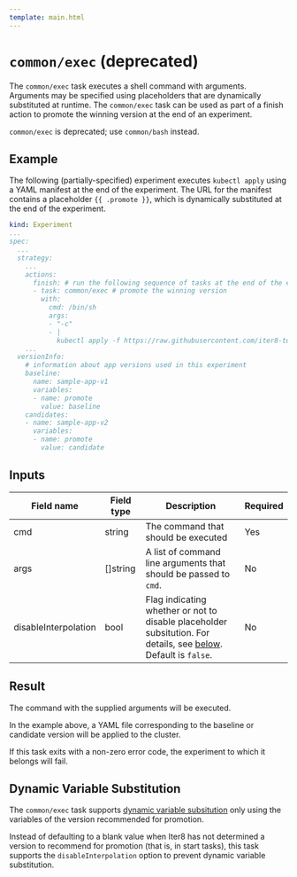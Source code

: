 ```yaml
---
template: main.html
---
```


# `common/exec` (deprecated)
The `common/exec` task executes a shell command with arguments. Arguments may be specified using placeholders that are dynamically substituted at runtime. The `common/exec` task can be used as part of a finish action to promote the winning version at the end of an experiment.

`common/exec` is deprecated; use `common/bash` instead.

## Example

The following (partially-specified) experiment executes `kubectl apply` using a YAML manifest at the end of the experiment. The URL for the manifest contains a placeholder `{{ .promote }}`, which is dynamically substituted at the end of the experiment.

```yaml
kind: Experiment
...
spec:
  ...
  strategy:
    ...
    actions:
      finish: # run the following sequence of tasks at the end of the experiment
      - task: common/exec # promote the winning version      
        with:
          cmd: /bin/sh
          args:
          - "-c"
          - |
            kubectl apply -f https://raw.githubusercontent.com/iter8-tools/iter8/master/samples/knative/quickstart/{{ .promote }}.yaml
    ...
  versionInfo:
    # information about app versions used in this experiment
    baseline:
      name: sample-app-v1
      variables:
      - name: promote
        value: baseline
    candidates:
    - name: sample-app-v2
      variables:
      - name: promote
        value: candidate
```

## Inputs

| Field name | Field type | Description | Required |
| ----- | ---- | ----------- | -------- |
| cmd | string | The command that should be executed | Yes |
| args | []string | A list of command line arguments that should be passed to `cmd`. | No |
| disableInterpolation | bool | Flag indicating whether or not to disable placeholder subsitution. For details, see [below](#disabling-placeholder-substitution). Default is `false`. | No |

## Result

The command with the supplied arguments will be executed. 

In the example above, a YAML file corresponding to the baseline or candidate version will be applied to the cluster.

If this task exits with a non-zero error code, the experiment to which it belongs will fail.

## Dynamic Variable Substitution

The `common/exec` task supports [dynamic variable subsitution](common-bash.md#dynamic-variable-substitution) only using the variables of the version recommended for promotion.

Instead of defaulting to a blank value when Iter8 has not determined a version to recommend for promotion (that is, in start tasks), this task supports the `disableInterpolation` option to prevent dynamic variable substitution.
